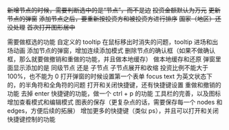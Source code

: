~~新增节点的时候，需要判断选中的是“节点”，而不是边~~
~~投资金额默认为万元~~
~~更新节点的弹窗~~
~~添加节点之后，要重新按投资方和被投资方进行排序~~
~~国家（地区）还没处理~~
~~首次打开图形居中~~

需要做框选的功能
自定义的 tooltip 在鼠标移出时消失的问题，tooltip 进场和出场动画
添加节点的弹窗，增加连续添加模式
删除节点的确认框（如果不做确认框，那么就要做撤销和重做的功能，并且做本地缓存）
做本地缓存和还原
弹窗里面显示添加的是 同级节点 还是 子节点
子节点展开和收缩
投资比例不能大于 100%，也不能为 0
打开弹窗的时候设置第一个表单 focus
text 为英文状态下的，的半角符和全角符的问题
打开和关闭快捷键，还有快捷键设置
重做和撤销的功能
去掉 enter 快捷键的功能，做一个 ctrl + p 的功能
工具栏的完善，以及图标
增加查看模式和编辑模式
图表的保存（更复杂点的话，需要保存每一个 nodes 和 edges，方便后续的拓展）
增加更多的快捷键（类似 ps），并且可以打开和关闭快捷键控制的功能


